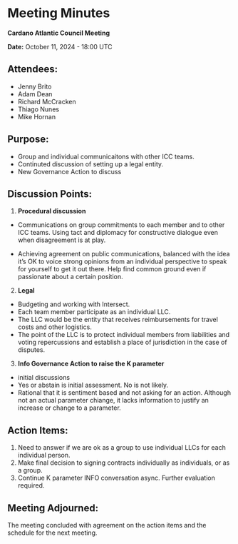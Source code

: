 # Meeting Minutes

**Cardano Atlantic Council Meeting**

**Date:** October 11, 2024 - 18:00 UTC

## **Attendees:** 
- Jenny Brito
- Adam Dean
- Richard McCracken
- Thiago Nunes
- Mike Hornan

## **Purpose:** 
- Group and individual communicaitons with other ICC teams. 
- Continuted discussion of setting up a legal entity.
- New Governance Action to discuss

## **Discussion Points:**

1. **Procedural discussion**

- Communications on group commitments to each member and to other ICC teams. Using tact and diplomacy for constructive dialogue even when disagreement is at play.

- Achieving agreement on public communications, balanced with the idea it’s OK to voice strong opinions from an individual perspective to speak for yourself to get it out there. Help find common ground even if passionate about a certain position.

2. **Legal**
- Budgeting and working with Intersect.
- Each team member participate as an individual LLC.
- The LLC would be the entity that receives reimbursements for travel costs and other logistics.
- The point of the LLC is to protect individual members from liabilities and voting repercussions and establish a place of jurisdiction in the case of disputes.

3. **Info Governance Action to raise the K parameter**
- initial discussions
- Yes or abstain is initial assessment. No is not likely.
- Rational that it is sentiment based and not asking for an action. Although not an actual parameter chiange, it lacks information to justify an increase or change to a parameter.

## **Action Items:**

1. Need to answer if we are ok as a group to use individual LLCs for each individual person.
2. Make final decision to signing contracts individually as individuals, or as a group.
3. Continue K parameter INFO conversation async. Further evaluation required.

## **Meeting Adjourned:**
The meeting concluded with agreement on the action items and the schedule for the next meeting. 
